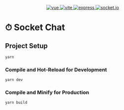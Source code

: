 <p align="center">
  <a href="https://github.com/vuejs/vue">
    <img src="https://img.shields.io/badge/vue-3.5.13-brightgreen.svg" alt="vue">
  </a>
  <a href="  https://github.com/vitejs/vite">
    <img src="https://img.shields.io/badge/vite-6.0.1-brightgreen.svg" alt="vite">
  </a>
  <a href="https://github.com/expressjs/express">
    <img src="https://img.shields.io/badge/express-4.21.1-brightgreen.svg" alt="express">
  </a>
  <a href="https://github.com/socketio/socket.io">
    <img src="https://img.shields.io/badge/socket.io-4.8.1-brightgreen.svg" alt="socket.io">
  </a>
  
 </p>

# &#x23F1; Socket Chat

## Project Setup

```sh
yarn
```

### Compile and Hot-Reload for Development

```sh
yarn dev
```

### Compile and Minify for Production

```sh
yarn build
```
